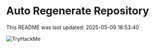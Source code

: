 # Auto Regenerate Repository

This README was last updated: 2025-05-09 18:53:40

 ![TryHackMe](https://tryhackme.com/badge/533634)